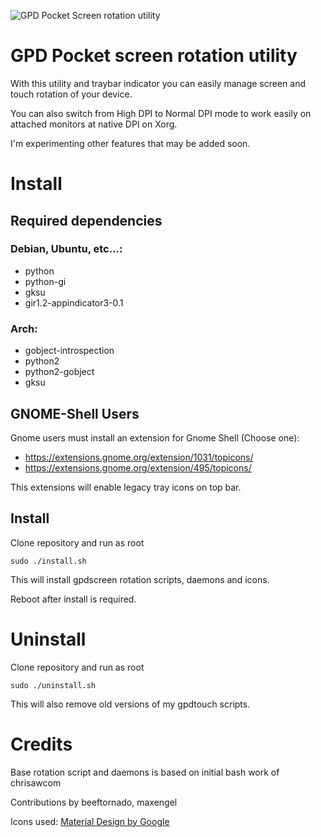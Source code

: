 ![GPD Pocket Screen rotation utility](https://github.com/stockmind/gpd-pocket-screen-indicator/raw/master/screenshot.png)

# GPD Pocket screen rotation utility

With this utility and traybar indicator you can easily manage screen and touch rotation of your device.

You can also switch from High DPI to Normal DPI mode to work easily on attached monitors at native DPI on Xorg.

I'm experimenting other features that may be added soon.

# Install

## Required dependencies

### Debian, Ubuntu, etc...:

 - python
 - python-gi
 - gksu
 - gir1.2-appindicator3-0.1

### Arch:

- gobject-introspection
- python2
- python2-gobject
- gksu

## GNOME-Shell Users

Gnome users must install an extension for Gnome Shell (Choose one):

- https://extensions.gnome.org/extension/1031/topicons/
- https://extensions.gnome.org/extension/495/topicons/

This extensions will enable legacy tray icons on top bar.

## Install

Clone repository and run as root

    sudo ./install.sh

This will install gpdscreen rotation scripts, daemons and icons.

Reboot after install is required.

# Uninstall

Clone repository and run as root

    sudo ./uninstall.sh

This will also remove old versions of my gpdtouch scripts. 

# Credits

Base rotation script and daemons is based on initial bash work of chrisawcom 

Contributions by beeftornado, maxengel

Icons used: [Material Design by Google](https://www.flaticon.com/authors/google)
